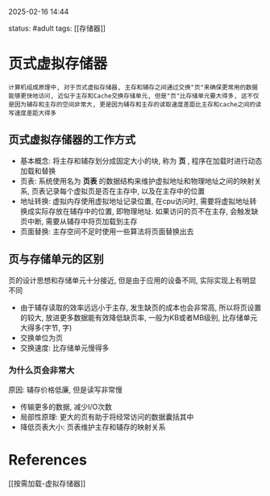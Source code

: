 2025-02-16    14:44

status: #adult 
tags: [[存储器]]


# 页式虚拟存储器

```
计算机组成原理中, 对于页式虚拟存储器, 主存和辅存之间通过交换"页"来确保更常用的数据能够更快地访问, 近似于主存和Cache交换存储单元, 但是"页"比存储单元要大得多, 这不仅是因为辅存和主存的空间非常大, 更是因为辅存和主存的读取速度差距比主存和cache之间的读写速度差距大得多
```

## 页式虚拟存储器的工作方式

- 基本概念: 
	将主存和辅存划分成固定大小的块, 称为 **页** , 程序在加载时进行动态加载和替换
- 页表: 
	系统使用名为 **页表** 的数据结构来维护虚拟地址和物理地址之间的映射关系, 页表记录每个虚拟页是否在主存中, 以及在主存中的位置
- 地址转换: 
	虚拟内存使用虚拟地址记录位置, 在cpu访问时, 需要将虚拟地址转换成实际存放在辅存中的位置, 即物理地址. 如果访问的页不在主存, 会触发缺页中断, 需要从辅存中将页加载到主存
- 页面替换: 
	主存空间不足时使用一些算法将页面替换出去

## 页与存储单元的区别

页的设计思想和存储单元十分接近, 但是由于应用的设备不同, 实际实现上有明显不同

- 由于辅存读取的效率远远小于主存, 发生缺页的成本也会非常高, 所以将页设置的较大, 放进更多数据能有效降低缺页率, 一般为KB或者MB级别, 比存储单元大得多(字节, 字)
- 交换单位为页
- 交换速度: 比存储单元慢得多

### 为什么页会非常大

原因: 辅存价格低廉, 但是读写非常慢

- 传输更多的数据, 减少I/O次数
- 局部性原理: 更大的页有助于将经常访问的数据囊括其中
- 降低页表大小: 页表维护主存和辅存的映射关系

# References

[[按需加载-虚拟存储器]]